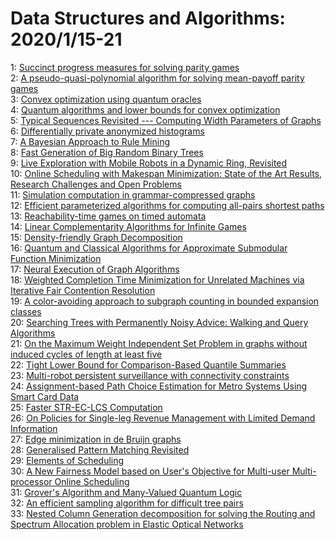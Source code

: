 # Data Structures and Algorithms: 2020/1/15-21  
1: [Succinct progress measures for solving parity games](https://doi.org/10.48550/arXiv.1702.05051)  
2: [A pseudo-quasi-polynomial algorithm for solving mean-payoff parity games](https://doi.org/10.48550/arXiv.1803.04756)  
3: [Convex optimization using quantum oracles](https://doi.org/10.48550/arXiv.1809.00643)  
4: [Quantum algorithms and lower bounds for convex optimization](https://doi.org/10.48550/arXiv.1809.01731)  
5: [Typical Sequences Revisited --- Computing Width Parameters of Graphs](https://doi.org/10.48550/arXiv.1905.03643)  
6: [Differentially private anonymized histograms](https://doi.org/10.48550/arXiv.1910.03553)  
7: [A Bayesian Approach to Rule Mining](https://doi.org/10.48550/arXiv.1912.06432)  
8: [Fast Generation of Big Random Binary Trees](https://doi.org/10.48550/arXiv.2001.04505)  
9: [Live Exploration with Mobile Robots in a Dynamic Ring, Revisited](https://doi.org/10.48550/arXiv.2001.04525)  
10: [Online Scheduling with Makespan Minimization: State of the Art Results,  Research Challenges and Open Problems](https://doi.org/10.48550/arXiv.2001.04698)  
11: [Simulation computation in grammar-compressed graphs](https://doi.org/10.48550/arXiv.2001.04760)  
12: [Efficient parameterized algorithms for computing all-pairs shortest  paths](https://doi.org/10.48550/arXiv.2001.04908)  
13: [Reachability-time games on timed automata](https://doi.org/10.48550/arXiv.0907.3414)  
14: [Linear Complementarity Algorithms for Infinite Games](https://doi.org/10.48550/arXiv.0909.5653)  
15: [Density-friendly Graph Decomposition](https://doi.org/10.48550/arXiv.1904.03467)  
16: [Quantum and Classical Algorithms for Approximate Submodular Function  Minimization](https://doi.org/10.48550/arXiv.1907.05378)  
17: [Neural Execution of Graph Algorithms](https://doi.org/10.48550/arXiv.1910.10593)  
18: [Weighted Completion Time Minimization for Unrelated Machines via  Iterative Fair Contention Resolution](https://doi.org/10.48550/arXiv.2001.05015)  
19: [A color-avoiding approach to subgraph counting in bounded expansion  classes](https://doi.org/10.48550/arXiv.2001.05236)  
20: [Searching Trees with Permanently Noisy Advice: Walking and Query  Algorithms](https://doi.org/10.48550/arXiv.1611.01403)  
21: [On the Maximum Weight Independent Set Problem in graphs without induced  cycles of length at least five](https://doi.org/10.48550/arXiv.1903.04761)  
22: [Tight Lower Bound for Comparison-Based Quantile Summaries](https://doi.org/10.48550/arXiv.1905.03838)  
23: [Multi-robot persistent surveillance with connectivity constraints](https://doi.org/10.48550/arXiv.1909.07703)  
24: [Assignment-based Path Choice Estimation for Metro Systems Using Smart  Card Data](https://doi.org/10.48550/arXiv.2001.03196)  
25: [Faster STR-EC-LCS Computation](https://doi.org/10.48550/arXiv.2001.05671)  
26: [On Policies for Single-leg Revenue Management with Limited Demand  Information](https://doi.org/10.48550/arXiv.1810.10900)  
27: [Edge minimization in de Bruijn graphs](https://doi.org/10.48550/arXiv.1911.00044)  
28: [Generalised Pattern Matching Revisited](https://doi.org/10.48550/arXiv.2001.05976)  
29: [Elements of Scheduling](https://doi.org/10.48550/arXiv.2001.06005)  
30: [A New Fairness Model based on User's Objective for Multi-user  Multi-processor Online Scheduling](https://doi.org/10.48550/arXiv.2001.06159)  
31: [Grover's Algorithm and Many-Valued Quantum Logic](https://doi.org/10.48550/arXiv.2001.06316)  
32: [An efficient sampling algorithm for difficult tree pairs](https://doi.org/10.48550/arXiv.2001.06422)  
33: [Nested Column Generation decomposition for solving the Routing and  Spectrum Allocation problem in Elastic Optical Networks](https://doi.org/10.48550/arXiv.2001.00066)  